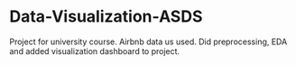 # Data-Visualization-ASDS
Project for university course.
Airbnb data us used. 
Did preprocessing, EDA and added visualization dashboard to project.

